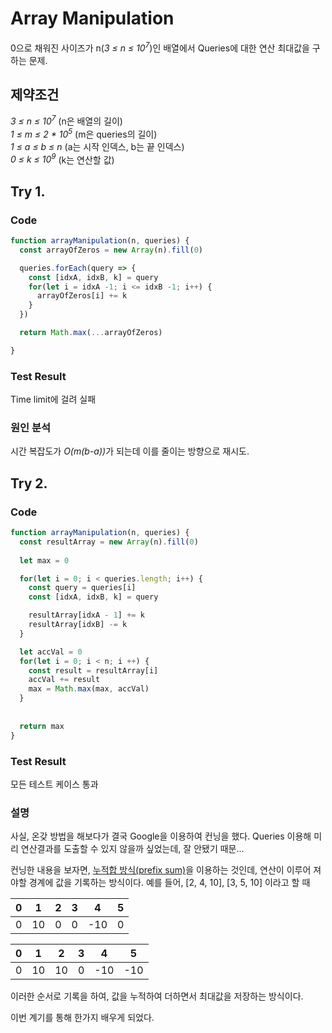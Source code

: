 # Array Manipulation

0으로 채워진 사이즈가 n(<var>3 &le; n &le; 10<sup>7</sup></var>)인 배열에서 Queries에 대한 연산 최대값을 구하는 문제.

## 제약조건
<var>3 &le; n &le; 10<sup>7</sup></var> (n은 배열의 길이)
<br>
<var>1 &le; m &le; 2 * 10<sup>5</sup></var> (m은 queries의 길이)
<br>
<var>1 &le; a &le; b &le; n</var> (a는 시작 인덱스, b는 끝 인덱스)
<br>
<var>0 &le; k &le; 10<sup>9</sup></var> (k는 연산할 값)
<br>

## Try 1.
### Code 
```javascript
function arrayManipulation(n, queries) {
  const arrayOfZeros = new Array(n).fill(0)

  queries.forEach(query => {
    const [idxA, idxB, k] = query
    for(let i = idxA -1; i <= idxB -1; i++) {
      arrayOfZeros[i] += k
    }
  })

  return Math.max(...arrayOfZeros)

}
```

### Test Result
Time limit에 걸려 실패

### 원인 분석
시간 복잡도가 <var>O(m(b-a))</var>가 되는데 이를 줄이는 방향으로 재시도.

## Try 2.
### Code
```javascript
function arrayManipulation(n, queries) {
  const resultArray = new Array(n).fill(0)
  
  let max = 0

  for(let i = 0; i < queries.length; i++) {
    const query = queries[i]
    const [idxA, idxB, k] = query

    resultArray[idxA - 1] += k
    resultArray[idxB] -= k
  }

  let accVal = 0
  for(let i = 0; i < n; i ++) {
    const result = resultArray[i]
    accVal += result
    max = Math.max(max, accVal)
  }
  
    
  return max
}
```

### Test Result
모든 테스트 케이스 통과

### 설명
사실, 온갖 방법을 해보다가 결국 Google을 이용하여 컨닝을 했다.
Queries 이용해 미리 연산결과를 도출할 수 있지 않을까 싶었는데, 잘 안됐기 때문...

컨닝한 내용을 보자면, [누적합 방식(prefix sum)](https://en.wikipedia.org/wiki/Prefix_sum)을 이용하는 것인데, 연산이 이루어 져야할 경계에 값을 기록하는 방식이다.
예를 들어, [2, 4, 10], [3, 5, 10] 이라고 할 때

|0|1|2|3|4|5|
|-|-|-|-|-|-|
|0|10|0|0|-10|0|

|0|1|2|3|4|5|
|-|-|-|-|-|-|
|0|10|10|0|-10|-10|

이러한 순서로 기록을 하여, 값을 누적하여 더하면서 최대값을 저장하는 방식이다.

이번 계기를 통해 한가지 배우게 되었다.

